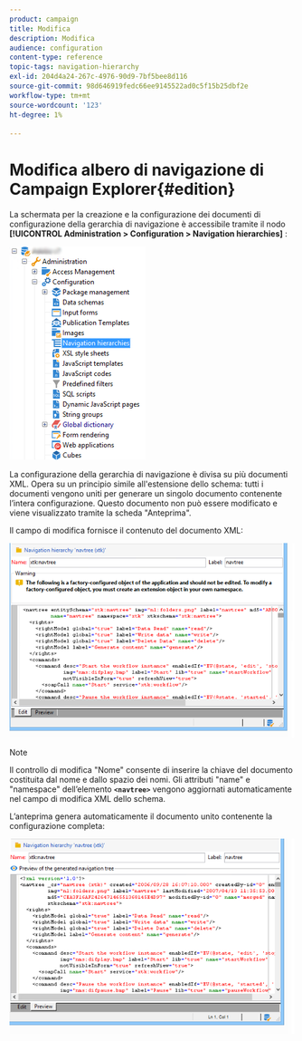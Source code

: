 ```yaml
---
product: campaign
title: Modifica
description: Modifica
audience: configuration
content-type: reference
topic-tags: navigation-hierarchy
exl-id: 204d4a24-267c-4976-90d9-7bf5bee8d116
source-git-commit: 98d646919fedc66ee9145522ad0c5f15b25dbf2e
workflow-type: tm+mt
source-wordcount: '123'
ht-degree: 1%

---
```


# Modifica albero di navigazione di Campaign Explorer{#edition}

La schermata per la creazione e la configurazione dei documenti di configurazione della gerarchia di navigazione è accessibile tramite il nodo **[!UICONTROL Administration > Configuration > Navigation hierarchies]** :

![](assets/d_ncs_integration_navigation_arbo.png)

La configurazione della gerarchia di navigazione è divisa su più documenti XML. Opera su un principio simile all&#39;estensione dello schema: tutti i documenti vengono uniti per generare un singolo documento contenente l’intera configurazione. Questo documento non può essere modificato e viene visualizzato tramite la scheda &quot;Anteprima&quot;.

Il campo di modifica fornisce il contenuto del documento XML:

![](assets/d_ncs_integration_navigation_edit.png)

>[!NOTE]
>
>Il controllo di modifica &quot;Nome&quot; consente di inserire la chiave del documento costituita dal nome e dallo spazio dei nomi. Gli attributi &quot;name&quot; e &quot;namespace&quot; dell’elemento **`<navtree>`** vengono aggiornati automaticamente nel campo di modifica XML dello schema.

L’anteprima genera automaticamente il documento unito contenente la configurazione completa:

![](assets/d_ncs_integration_navigation_preview.png)
